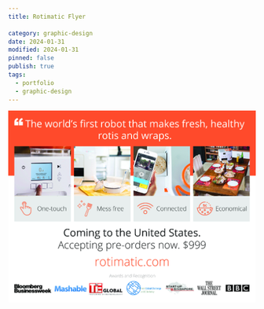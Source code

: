 ```yaml
---
title: Rotimatic Flyer

category: graphic-design
date: 2024-01-31
modified: 2024-01-31
pinned: false
publish: true
tags:
  - portfolio
  - graphic-design
---
```


![image](/assets/roti.jpg)
